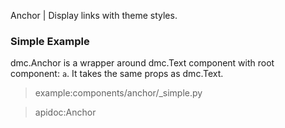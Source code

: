 Anchor | Display links with theme styles.

### Simple Example

dmc.Anchor is a wrapper around dmc.Text component with root component: `a`. It takes the same props as dmc.Text.

> example:components/anchor/_simple.py

> apidoc:Anchor